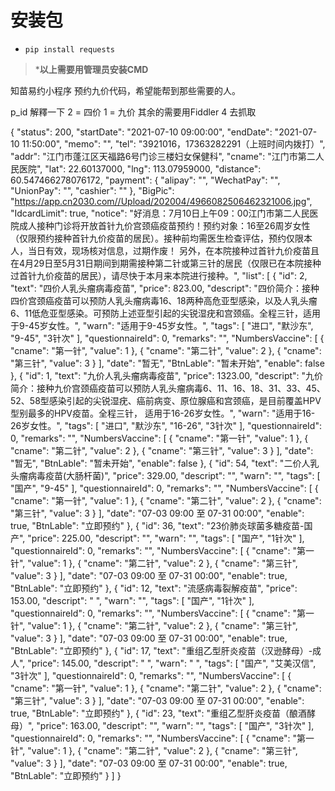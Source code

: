 # 安装包
* `pip install requests`





>***以上需要用管理员安装CMD**

知苗易约小程序 预约九价代码，希望能帮到那些需要的人。


p_id 解釋一下
2 = 四价
1 = 九价
其余的需要用Fiddler 4 去抓取

{
  "status": 200,
  "startDate": "2021-07-10 09:00:00",
  "endDate": "2021-07-10 11:50:00",
  "memo": "",
  "tel": "3921016，17363282291（上班时间内拨打）",
  "addr": "江门市蓬江区天福路6号门诊三楼妇女保健科",
  "cname": "江门市第二人民医院",
  "lat": 22.60137000,
  "lng": 113.07959000,
  "distance": 60.547466278076172,
  "payment": {
    "alipay": "",
    "WechatPay": "",
    "UnionPay": "",
    "cashier": ""
  },
  "BigPic": "https://app.cn2030.com//Upload/202004/4966082506462321006.jpg",
  "IdcardLimit": true,
  "notice": "好消息：7月10日上午09：00江门市第二人民医院成人接种门诊将开放首针九价宫颈癌疫苗预约！预约对象：16至26周岁女性（仅限预约接种首针九价疫苗的居民）。接种前均需医生检查评估，预约仅限本人，当日有效，现场核对信息，过期作废！ 另外，在本院接种过首针九价疫苗且在4月29日至5月31日期间到期需接种第二针或第三针的居民（仅限已在本院接种过首针九价疫苗的居民），请尽快于本月来本院进行接种。",
  "list": [
    {
      "id": 2,
      "text": "四价人乳头瘤病毒疫苗",
      "price": 823.00,
      "descript": "四价简介：接种四价宫颈癌疫苗可以预防人乳头瘤病毒16、18两种高危亚型感染，以及人乳头瘤6、11低危亚型感染。可预防上述亚型引起的尖锐湿疣和宫颈癌。全程三针，适用于9-45岁女性。",
      "warn": "适用于9-45岁女性。",
      "tags": [
        "进口",
        "默沙东",
        "9-45",
        "3针次"
      ],
      "questionnaireId": 0,
      "remarks": "",
      "NumbersVaccine": [
        {
          "cname": "第一针",
          "value": 1
        },
        {
          "cname": "第二针",
          "value": 2
        },
        {
          "cname": "第三针",
          "value": 3
        }
      ],
      "date": "暂无",
      "BtnLable": "暂未开始",
      "enable": false
    },
    {
      "id": 1,
      "text": "九价人乳头瘤病毒疫苗",
      "price": 1323.00,
      "descript": "九价简介：接种九价宫颈癌疫苗可以预防人乳头瘤病毒6、11、16、18、31、33、45、52、58型感染引起的尖锐湿疣、癌前病变、原位腺癌和宫颈癌，是目前覆盖HPV型别最多的HPV疫苗。全程三针， 适用于16-26岁女性。",
      "warn": "适用于16-26岁女性。",
      "tags": [
        "进口",
        "默沙东",
        "16-26",
        "3针次"
      ],
      "questionnaireId": 0,
      "remarks": "",
      "NumbersVaccine": [
        {
          "cname": "第一针",
          "value": 1
        },
        {
          "cname": "第二针",
          "value": 2
        },
        {
          "cname": "第三针",
          "value": 3
        }
      ],
      "date": "暂无",
      "BtnLable": "暂未开始",
      "enable": false
    },
    {
      "id": 54,
      "text": "二价人乳头瘤病毒疫苗(大肠杆菌)",
      "price": 329.00,
      "descript": "",
      "warn": "",
      "tags": [
        "国产",
        "9-45"
      ],
      "questionnaireId": 0,
      "remarks": "",
      "NumbersVaccine": [
        {
          "cname": "第一针",
          "value": 1
        },
        {
          "cname": "第二针",
          "value": 2
        },
        {
          "cname": "第三针",
          "value": 3
        }
      ],
      "date": "07-03 09:00 至 07-31 00:00",
      "enable": true,
      "BtnLable": "立即预约"
    },
    {
      "id": 36,
      "text": "23价肺炎球菌多糖疫苗-国产",
      "price": 225.00,
      "descript": "",
      "warn": "",
      "tags": [
        "国产",
        "1针次"
      ],
      "questionnaireId": 0,
      "remarks": "",
      "NumbersVaccine": [
        {
          "cname": "第一针",
          "value": 1
        },
        {
          "cname": "第二针",
          "value": 2
        },
        {
          "cname": "第三针",
          "value": 3
        }
      ],
      "date": "07-03 09:00 至 07-31 00:00",
      "enable": true,
      "BtnLable": "立即预约"
    },
    {
      "id": 12,
      "text": "流感病毒裂解疫苗",
      "price": 153.00,
      "descript": " ",
      "warn": "",
      "tags": [
        "国产",
        "1针次"
      ],
      "questionnaireId": 0,
      "remarks": "",
      "NumbersVaccine": [
        {
          "cname": "第一针",
          "value": 1
        },
        {
          "cname": "第二针",
          "value": 2
        },
        {
          "cname": "第三针",
          "value": 3
        }
      ],
      "date": "07-03 09:00 至 07-31 00:00",
      "enable": true,
      "BtnLable": "立即预约"
    },
    {
      "id": 17,
      "text": "重组乙型肝炎疫苗（汉逊酵母）-成人",
      "price": 145.00,
      "descript": " ",
      "warn": " ",
      "tags": [
        "国产",
        "艾美汉信",
        "3针次"
      ],
      "questionnaireId": 0,
      "remarks": "",
      "NumbersVaccine": [
        {
          "cname": "第一针",
          "value": 1
        },
        {
          "cname": "第二针",
          "value": 2
        },
        {
          "cname": "第三针",
          "value": 3
        }
      ],
      "date": "07-03 09:00 至 07-31 00:00",
      "enable": true,
      "BtnLable": "立即预约"
    },
    {
      "id": 23,
      "text": "重组乙型肝炎疫苗（酿酒酵母）",
      "price": 163.00,
      "descript": "",
      "warn": "",
      "tags": [
        "国产",
        "3针次"
      ],
      "questionnaireId": 0,
      "remarks": "",
      "NumbersVaccine": [
        {
          "cname": "第一针",
          "value": 1
        },
        {
          "cname": "第二针",
          "value": 2
        },
        {
          "cname": "第三针",
          "value": 3
        }
      ],
      "date": "07-03 09:00 至 07-31 00:00",
      "enable": true,
      "BtnLable": "立即预约"
    }
  ]
}
